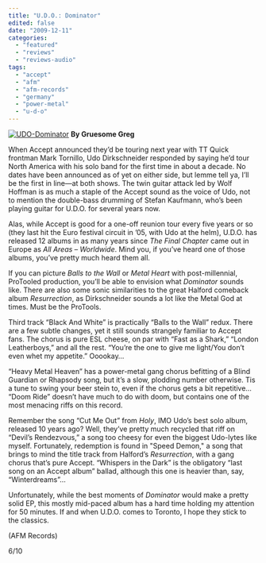 ```yaml
---
title: "U.D.O.: Dominator"
edited: false
date: "2009-12-11"
categories:
  - "featured"
  - "reviews"
  - "reviews-audio"
tags:
  - "accept"
  - "afm"
  - "afm-records"
  - "germany"
  - "power-metal"
  - "u-d-o"
---
```


[![UDO-Dominator](http://www.hellbound.ca/wp-content/uploads/2009/12/UDO-Dominator.jpg "UDO-Dominator")](http://www.hellbound.ca/wp-content/uploads/2009/12/UDO-Dominator.jpg) **By Gruesome Greg**

When Accept announced they’d be touring next year with TT Quick frontman Mark Tornillo, Udo Dirkschneider responded by saying he’d tour North America with his solo band for the first time in about a decade. No dates have been announced as of yet on either side, but lemme tell ya, I’ll be the first in line—at both shows. The twin guitar attack led by Wolf Hoffman is as much a staple of the Accept sound as the voice of Udo, not to mention the double-bass drumming of Stefan Kaufmann, who’s been playing guitar for U.D.O. for several years now.

Alas, while Accept is good for a one-off reunion tour every five years or so (they last hit the Euro festival circuit in ’05, with Udo at the helm), U.D.O. has released 12 albums in as many years since _The Final Chapter_ came out in Europe as _All Areas – Worldwide_. Mind you, if you’ve heard one of those albums, you’ve pretty much heard them all.

If you can picture _Balls to the Wall_ or _Metal Heart_ with post-millennial, ProTooled production, you’ll be able to envision what _Dominator_ sounds like. There are also some sonic similarities to the great Halford comeback album _Resurrection_, as Dirkschneider sounds a lot like the Metal God at times. Must be the ProTools.

Third track “Black And White” is practically “Balls to the Wall” redux. There are a few subtle changes, yet it still sounds strangely familiar to Accept fans. The chorus is pure ESL cheese, on par with “Fast as a Shark,” “London Leatherboys,” and all the rest. “You’re the one to give me light/You don’t even whet my appetite.” Ooookay…

“Heavy Metal Heaven” has a power-metal gang chorus befitting of a Blind Guardian or Rhapsody song, but it’s a slow, plodding number otherwise. Tis a tune to swing your beer stein to, even if the chorus gets a bit repetitive… “Doom Ride” doesn’t have much to do with doom, but contains one of the most menacing riffs on this record.

Remember the song “Cut Me Out” from _Holy_, IMO Udo’s best solo album, released 10 years ago? Well, they’ve pretty much recycled that riff on “Devil’s Rendezvous,” a song too cheesy for even the biggest Udo-lytes like myself. Fortunately, redemption is found in "Speed Demon," a song that brings to mind the title track from Halford’s _Resurrection_, with a gang chorus that’s pure Accept. “Whispers in the Dark” is the obligatory “last song on an Accept album” ballad, although this one is heavier than, say, “Winterdreams”…

Unfortunately, while the best moments of _Dominator_ would make a pretty solid EP, this mostly mid-paced album has a hard time holding my attention for 50 minutes. If and when U.D.O. comes to Toronto, I hope they stick to the classics.

(AFM Records)

6/10
